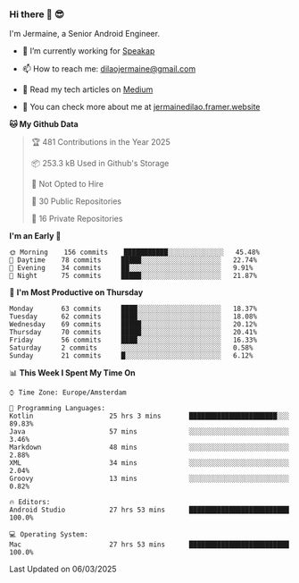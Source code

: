 ### Hi there 👋 😎
I'm Jermaine, a Senior Android Engineer.

- 🔭 I’m currently working for [Speakap](https://www.speakap.com/)

- 📫 How to reach me: dilaojermaine@gmail.com

- 📖 Read my tech articles on [Medium](https://jermainedilao.medium.com/)

- 👀 You can check more about me at [jermainedilao.framer.website](https://jermainedilao.framer.website)

<!--
**jermainedilao/jermainedilao** is a ✨ _special_ ✨ repository because its `README.md` (this file) appears on your GitHub profile.

Here are some ideas to get you started:

- 🔭 I’m currently working on ...
- 🌱 I’m currently learning ...
- 👯 I’m looking to collaborate on ...
- 🤔 I’m looking for help with ...
- 💬 Ask me about ...
- 📫 How to reach me: ...
- 😄 Pronouns: ...
- ⚡ Fun fact: ...
-->

<!--START_SECTION:waka-->
**🐱 My Github Data** 

> 🏆 481 Contributions in the Year 2025
 > 
> 📦 253.3 kB Used in Github's Storage 
 > 
> 🚫 Not Opted to Hire
 > 
> 📜 30 Public Repositories 
 > 
> 🔑 16 Private Repositories  
 > 
**I'm an Early 🐤** 

```text
🌞 Morning    156 commits    ███████████░░░░░░░░░░░░░░   45.48% 
🌆 Daytime    78 commits     █████░░░░░░░░░░░░░░░░░░░░   22.74% 
🌃 Evening    34 commits     ██░░░░░░░░░░░░░░░░░░░░░░░   9.91% 
🌙 Night      75 commits     █████░░░░░░░░░░░░░░░░░░░░   21.87%

```
📅 **I'm Most Productive on Thursday** 

```text
Monday       63 commits     ████░░░░░░░░░░░░░░░░░░░░░   18.37% 
Tuesday      62 commits     ████░░░░░░░░░░░░░░░░░░░░░   18.08% 
Wednesday    69 commits     █████░░░░░░░░░░░░░░░░░░░░   20.12% 
Thursday     70 commits     █████░░░░░░░░░░░░░░░░░░░░   20.41% 
Friday       56 commits     ████░░░░░░░░░░░░░░░░░░░░░   16.33% 
Saturday     2 commits      ░░░░░░░░░░░░░░░░░░░░░░░░░   0.58% 
Sunday       21 commits     █░░░░░░░░░░░░░░░░░░░░░░░░   6.12%

```


📊 **This Week I Spent My Time On** 

```text
⌚︎ Time Zone: Europe/Amsterdam

💬 Programming Languages: 
Kotlin                   25 hrs 3 mins       ██████████████████████░░░   89.83% 
Java                     57 mins             ░░░░░░░░░░░░░░░░░░░░░░░░░   3.46% 
Markdown                 48 mins             ░░░░░░░░░░░░░░░░░░░░░░░░░   2.88% 
XML                      34 mins             ░░░░░░░░░░░░░░░░░░░░░░░░░   2.04% 
Groovy                   13 mins             ░░░░░░░░░░░░░░░░░░░░░░░░░   0.82%

🔥 Editors: 
Android Studio           27 hrs 53 mins      █████████████████████████   100.0%

💻 Operating System: 
Mac                      27 hrs 53 mins      █████████████████████████   100.0%

```


 Last Updated on 06/03/2025
<!--END_SECTION:waka-->
